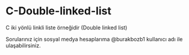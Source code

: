 # C-Double-linked-list
C iki yönlü linkli liste örneğidir (Double linked list)

Sorularınız için sosyal medya hesaplarıma @burakbozb1 kullanıcı adı ile ulaşabilirsiniz.
